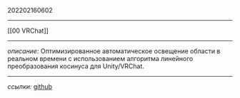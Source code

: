 202202160602
***
[[00 VRChat]]
***
*описание:*
Оптимизированное автоматическое освещение области в реальном времени с использованием алгоритма линейного преобразования косинуса для Unity/VRChat.
***
*ссылки:*
[github](https://github.com/pimaker/ltcgi#LTC)